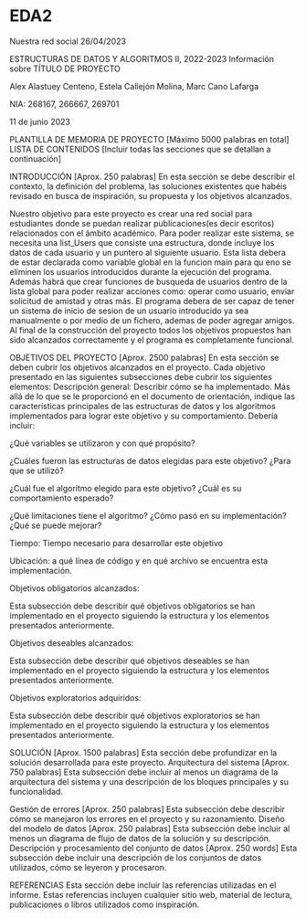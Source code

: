 # EDA2
Nuestra red social
26/04/2023
    




ESTRUCTURAS DE DATOS Y ALGORITMOS II, 2022-2023
Información sobre TÍTULO DE PROYECTO









Alex Alastuey Centeno, Estela Callejón Molina, Marc Cano Lafarga

NIA: 268167, 266667, 269701

11 de junio 2023









PLANTILLA DE MEMORIA DE PROYECTO [Máximo 5000 palabras en total]
LISTA DE CONTENIDOS [Incluir todas las secciones que se detallan a continuación]

INTRODUCCIÓN [Aprox.  250 palabras]
En esta sección se debe describir el contexto, la definición del problema, las soluciones existentes que habéis revisado en busca de inspiración, su propuesta y los objetivos alcanzados.

Nuestro objetivo para este proyecto es crear una red social para estudiantes donde se puedan realizar publicaciones(es decir escritos) relacionados con el ámbito académico. Para poder realizar este sistema, se necesita una list_Users que consiste una estructura, donde incluye los datos de cada usuario y un puntero al siguiente usuario. Esta lista debera de estar declarada como variable global en la funcion main para qu eno se eliminen los usuarios introducidos durante la ejecución del programa. Además habrá que crear funciones de busqueda de usuarios dentro de la lista global para poder realizar acciones como: operar como usuario, enviar solicitud de amistad y otras más. El programa debera de ser capaz de tener un sistema de inicio de sesion de un usuario introducido ya sea manualmente o por medio de un fichero, ademas de poder agregar amigos. Al final de la construcción del proyecto todos los objetivos propuestos han sido alcanzados correctamente y el programa es completamente funcional.

OBJETIVOS DEL PROYECTO [Aprox. 2500 palabras]
En esta sección se deben cubrir los objetivos alcanzados en el proyecto. Cada objetivo presentado en las siguientes subsecciones debe cubrir los siguientes elementos:
Descripción general: Describir cómo se ha implementado. Más allá de lo que se le proporcionó en el documento de orientación, indique las características principales de las estructuras de datos y los algoritmos implementados para lograr este objetivo y su comportamiento. 
Debería incluir:

¿Qué variables se utilizaron y con qué propósito?

¿Cuáles fueron las estructuras de datos elegidas para este objetivo? ¿Para que se utilizó?

¿Cuál fue el algoritmo elegido para este objetivo? ¿Cuál es su comportamiento esperado? 

¿Qué limitaciones tiene el algoritmo? ¿Cómo pasó en su implementación?
¿Qué se puede mejorar?

Tiempo: Tiempo necesario para desarrollar este objetivo

Ubicación: a qué línea de código y en qué archivo se encuentra esta implementación.

Objetivos obligatorios alcanzados:

Esta subsección debe describir qué objetivos obligatorios se han implementado en el proyecto siguiendo la estructura y los elementos presentados anteriormente.

Objetivos deseables alcanzados:

Esta subsección debe describir qué objetivos deseables se han implementado en el proyecto siguiendo la estructura y los elementos presentados anteriormente.

Objetivos exploratorios adquiridos:

Esta subsección debe describir qué objetivos exploratorios se han implementado en el proyecto siguiendo la estructura y los elementos presentados anteriormente.

SOLUCIÓN [Aprox. 1500 palabras]
Esta sección debe profundizar en la solución desarrollada para este proyecto.
Arquitectura del sistema [Aprox. 750 palabras]
Esta subsección debe incluir al menos un diagrama de la arquitectura del sistema y una descripción de los bloques principales y su funcionalidad.

Gestión de errores [Aprox. 250 palabras]
Esta subsección debe describir cómo se manejaron los errores en el proyecto y su razonamiento.
Diseño del modelo de datos [Aprox. 250 palabras]
Esta subsección debe incluir al menos un diagrama de flujo de datos de la solución y su descripción.
Descripción y procesamiento del conjunto de datos [Aprox. 250 words]
Esta subsección debe incluir una descripción de los conjuntos de datos utilizados, cómo se leyeron y procesaron.

REFERENCIAS
Esta sección debe incluir las referencias utilizadas en el informe. Estas referencias incluyen cualquier sitio web, material de lectura, publicaciones o libros utilizados como inspiración.



